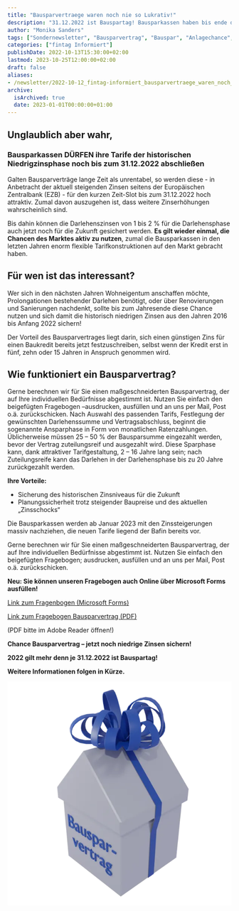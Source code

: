 ```yaml
---
title: "Bausparvertraege waren noch nie so Lukrativ!"
description: "31.12.2022 ist Bauspartag! Bausparkassen haben bis ende des Jahres noch Zinsen von 1 bis 2 %."
author: "Monika Sanders"
tags: ["Sondernewsletter", "Bausparvertrag", "Bauspar", "Anlagechance", "Finanzierung", "Kapitalanlage"]
categories: ["fintag Informiert"]
publishDate: 2022-10-13T15:30:00+02:00
lastmod: 2023-10-25T12:00:00+02:00
draft: false
aliases:
- /newsletter/2022-10-12_fintag-informiert_bausparvertraege_waren_noch_nie_so_lukrativ/
archive:
  isArchived: true
  date: 2023-01-01T00:00:00+01:00
---
```

## Unglaublich aber wahr,
### Bausparkassen DÜRFEN ihre Tarife der historischen Niedrigzinsphase noch bis zum 31.12.2022 abschließen

Galten Bausparverträge lange Zeit als unrentabel, so werden diese - in Anbetracht der aktuell steigenden Zinsen
seitens der Europäischen Zentralbank (EZB) - für den kurzen Zeit-Slot bis zum 31.12.2022 hoch attraktiv. Zumal
davon auszugehen ist, dass weitere Zinserhöhungen wahrscheinlich sind.

Bis dahin können die Darlehenszinsen von 1 bis 2 % für die Darlehensphase auch jetzt noch für die Zukunft gesichert
werden. **Es gilt wieder einmal, die Chancen des Marktes aktiv zu nutzen**, zumal die Bausparkassen in den letzten
Jahren enorm flexible Tarifkonstruktionen auf den Markt gebracht haben.

## Für wen ist das interessant?

Wer sich in den nächsten Jahren Wohneigentum anschaffen möchte, Prolongationen bestehender Darlehen benötigt, oder
über Renovierungen und Sanierungen nachdenkt, sollte bis zum Jahresende diese Chance nutzen und sich damit die
historisch niedrigen Zinsen aus den Jahren 2016 bis Anfang 2022 sichern!

Der Vorteil des Bausparvertrages liegt darin, sich einen günstigen Zins für einen Baukredit bereits jetzt
festzuschreiben, selbst wenn der Kredit erst in fünf, zehn oder 15 Jahren in Anspruch genommen wird.

## Wie funktioniert ein Bausparvertrag?

Gerne berechnen wir für Sie  einen maßgeschneiderten Bausparvertrag, der auf Ihre individuellen Bedürfnisse
abgestimmt ist. Nutzen Sie einfach den beigefügten  Fragebogen –ausdrucken, ausfüllen und an uns per Mail,
Post o.ä. zurückschicken. Nach Auswahl des passenden Tarifs, Festlegung der gewünschten Darlehenssumme und
Vertragsabschluss, beginnt die sogenannte Ansparphase in Form von monatlichen Ratenzahlungen. Üblicherweise
müssen 25 – 50 % der Bausparsumme eingezahlt werden, bevor der Vertrag zuteilungsreif und ausgezahlt wird.
Diese Sparphase kann, dank attraktiver Tarifgestaltung, 2 – 16 Jahre lang sein; nach Zuteilungsreife kann
das Darlehen in der Darlehensphase bis zu 20 Jahre zurückgezahlt werden.

**Ihre Vorteile:**

- Sicherung des historischen Zinsniveaus für die Zukunft
- Planungssicherheit trotz steigender Baupreise und des aktuellen „Zinsschocks“

Die Bausparkassen werden ab Januar 2023 mit den Zinssteigerungen massiv nachziehen, die neuen Tarife liegend der Bafin bereits vor.

Gerne berechnen wir für Sie  einen maßgeschneiderten Bausparvertrag, der auf Ihre individuellen Bedürfnisse abgestimmt
ist. Nutzen Sie einfach den beigefügten Fragebogen; ausdrucken, ausfüllen und an uns per Mail, Post o.ä. zurückschicken.

**Neu: Sie können unseren Fragebogen auch Online über Microsoft Forms ausfüllen!**

[Link zum Fragenbogen (Microsoft Forms)](https://forms.office.com/Pages/ResponsePage.aspx?id=yLKqT2hpTUOUmzv-foG5D8yvYioplbBEpQgkz96gMDZUNFVPVEY2Vjk4QjhTSUlVQTlaNURWTThXRC4u)

[Link zum Fragebogen Bausparvertrag (PDF)](/unterlagen/Fragebogen_Bausparvertrag.pdf)

(PDF bitte im Adobe Reader öffnen!)

**Chance Bausparvertrag – jetzt noch niedrige Zinsen sichern!**

**2022 gilt mehr denn je 31.12.2022 ist Bauspartag!**

**Weitere Informationen folgen in Kürze.**

![](img_600.webp)
